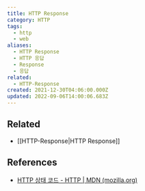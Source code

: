 ```yaml
---
title: HTTP Response
category: HTTP
tags:
  - http
  - web
aliases:
  - HTTP Response
  - HTTP 응답
  - Response
  - 응답
related:
  - HTTP-Response
created: 2021-12-30T04:06:00.000Z
updated: 2022-09-06T14:00:06.683Z
---
```


<Metadata />

## Related

- [[HTTP-Response|HTTP Response]]

## References

- [HTTP 상태 코드 - HTTP | MDN (mozilla.org)](https://developer.mozilla.org/ko/docs/Web/HTTP/Status)
